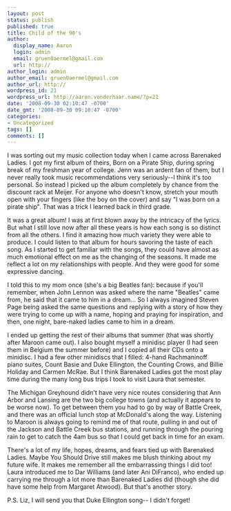 ```yaml
---
layout: post
status: publish
published: true
title: Child of the 90's
author:
  display_name: Aaron
  login: admin
  email: gruen0aermel@gmail.com
  url: http://
author_login: admin
author_email: gruen0aermel@gmail.com
author_url: http://
wordpress_id: 21
wordpress_url: http://aaron.vonderhaar.name/?p=21
date: '2008-09-30 02:10:47 -0700'
date_gmt: '2008-09-30 09:10:47 -0700'
categories:
- Uncategorized
tags: []
comments: []
---
```

<p>I was sorting out my music collection today when I came across Barenaked Ladies.  I got my first album of theirs, Born on a Pirate Ship, during spring break of my freshman year of college.  Jenn was an ardent fan of them, but I never really took music recommendations very seriously--I think it's too personal.  So instead I picked up the album completely by chance from the discount rack at Meijer.  For anyone who doesn't know, stretch your mouth open with your fingers (like the boy on the cover) and say "I was born on a pirate ship".  That was a trick I learned back in third grade.</p>
<p>It was a great album!  I was at first blown away by the intricacy of the lyrics.  But what I still love now after all these years is how each song is so distinct from all the others.  I find it amazing how much variety they were able to produce.  I could listen to that album for hours savoring the taste of each song.  As I started to get familiar with the songs, they could have almost as much emotional effect on me as the changing of the seasons.  It made me reflect a lot on my relationships with people.  And they were good for some expressive dancing.</p>
<p>I told this to my mom once (she's a big Beatles fan): because if you'll remember, when John Lennon was asked where the name "Beatles" came from, he said that it came to him in a dream...  So I always imagined Steven Page being asked the same questions and replying with a story of how they were trying to come up with a name, hoping and praying for inspiration, and then, one night, bare-naked ladies came to him in a dream.</p>
<p>I ended up getting the rest of their albums that summer (that was shortly after Maroon came out).  I also bought myself a minidisc player (I had seen them in Belgium the summer before) and I copied all their CDs onto a minidisc.  I had a few other minidiscs that I filled: 4-hand Rachmaninoff piano suites, Count Basie and Duke Ellington, the Counting Crows, and Billie Holiday and Carmen McRae.  But I think Barenaked Ladies got the most play time during the many long bus trips I took to visit Laura that semester.</p>
<p>The Michigan Greyhound didn't have very nice routes considering that Ann Arbor and Lansing are the two big college towns (and actually it appears to be worse now).  To get between them you had to go by way of Battle Creek, and there was an official lunch stop at McDonald's along the way.  Listening to Maroon is always going to remind me of that route, pulling in and out of the Jackson and Battle Creek bus stations, and running through the pouring rain to get to catch the 4am bus so that I could get back in time for an exam.</p>
<p>There's a lot of my life, hopes, dreams, and fears tied up with Barenaked Ladies.  Maybe You Should Drive still makes me blush thinking about my future wife.  It makes me remember all the embarrassing things I did too!  Laura introduced me to Dar Williams (and later Ani DiFranco), who ended up carrying me through a lot more than Barenaked Ladies did (though she did have some help from Margaret Atwood).  But that's another story.</p>
<p>P.S. Liz, I will send you that Duke Ellington song-- I didn't forget!</p>
